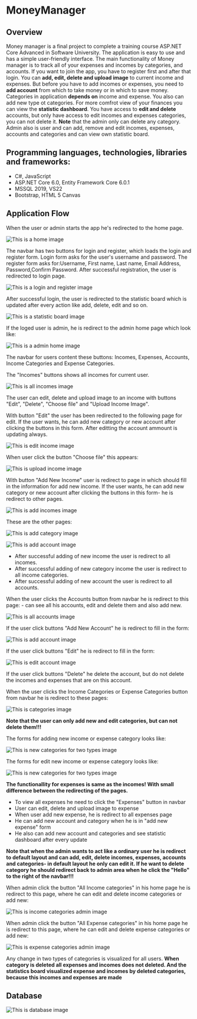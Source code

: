 # MoneyManager
## Overview
Money manager is a final project to complete a training course ASP.NET Core Advanced in Software University. The application is easy to use and has a simple user-friendly interface. The main functionality of Money manager is to track all of your expenses and incomes by categories, and accounts. If you want to join the app, you have to register first and after that login. You can **add, edit, delete and upload image** to current income and expenses. But before you have to add incomes or expenses, you need to **add account** from which to take money or in which to save money. Categories in application **depends on** income and expense. You also can add new type ot categories. For more comfrot view of your finances you can view the **statistic dashboard**. You have access to **edit and delete** accounts, but only have access to edit incomes and expenses categories, you can not delete it. **Note** that the admin only can delete any category. Admin also is user and can add, remove and edit incomes, expenses, accounts and categories and can view own statistic board.
## Programming languages, technologies, libraries and frameworks:
- C#, JavaScript
- ASP.NET Core 6.0, Entity Framework Core 6.0.1
- MSSQL 2019, VS22
- Bootstrap, HTML 5 Canvas
## Application Flow
When the user or admin starts the app he's redirected to the home page.

![This is a home image](https://github.com/SpasinaSpasova/MoneyManager/blob/main/Screenshots/home.png)

The navbar has two buttons for login and register, which loads the login and register form. 
Login form asks for the user's username and password. 
The register form asks for:Username, First name, Last name, Email Address, Password,Confirm Password.
After successful registration, the user is redirected to login page.

![This is a login and register image](https://github.com/SpasinaSpasova/MoneyManager/blob/main/Screenshots/login_register.png)

After successful login, the user is redirected to the statistic board which is updated after every action like add, delete, edit and so on.

![This is a statistic board image](https://github.com/SpasinaSpasova/MoneyManager/blob/main/Screenshots/user_dashboard.png)

If the loged user is admin, he is redirect to the admin home page which look like:

![This is a admin home image](https://github.com/SpasinaSpasova/MoneyManager/blob/main/Screenshots/admin_home.png)

The navbar for users content these buttons: Incomes, Expenses, Accounts, Income Categories and Expense Categories.

The "Incomes" buttons shows all incomes for current user.

![This is all incomes image](https://github.com/SpasinaSpasova/MoneyManager/blob/main/Screenshots/AllIncomes.png)

The user can edit, delete and upload image to an income with buttons "Edit", "Delete", "Choose file" and "Upload Income Image".

With button "Edit" the user has been redirected to the following page for edit. If the user wants, he can add new category or new account after clicking the buttons in this form. After editting the account ammount is updating always.

![This is edit income image](https://github.com/SpasinaSpasova/MoneyManager/blob/main/Screenshots/EditIncome.png)

When user click the button "Choose file" this appears:

![This is upload income image](https://github.com/SpasinaSpasova/MoneyManager/blob/main/Screenshots/UploadImage.png)

With button "Add New Income" user is redirect to page in which should fill in the information for add new income. If the user wants, he can add new category or new account after clicking the buttons in this form- he is redirect to other pages.

![This is add incomes image](https://github.com/SpasinaSpasova/MoneyManager/blob/main/Screenshots/AddIncome.png)

These are the other pages:

![This is add category image](https://github.com/SpasinaSpasova/MoneyManager/blob/main/Screenshots/AddCategoryIncome.png)

![This is add account image](https://github.com/SpasinaSpasova/MoneyManager/blob/main/Screenshots/AddAccount.png)

- After successful adding of new income the user is redirect to all incomes.
- After successful adding of new category income the user is redirect to all income categories.
- After successful adding of new account the user is redirect to all accounts.

When the user clicks the Accounts button from navbar he is redirect to this page: - can see all his accounts, edit and delete them and also add new.

![This is all accounts image](https://github.com/SpasinaSpasova/MoneyManager/blob/main/Screenshots/AllAccounts.png)

If the user click buttons "Add New Account" he is redirect to fill in the form:

![This is add account image](https://github.com/SpasinaSpasova/MoneyManager/blob/main/Screenshots/AddAccount.png)

If the user click buttons "Edit" he is redirect to fill in the form:

![This is edit account image](https://github.com/SpasinaSpasova/MoneyManager/blob/main/Screenshots/EditAccount.png)

If the user click buttons "Delete" he delete the account, but do not delete the incomes and expenses that are on this account.

When the user clicks the Income Categories or Expense Categories button from navbar he is redirect to these pages:

![This is categories image](https://github.com/SpasinaSpasova/MoneyManager/blob/main/Screenshots/Categories.png)

**Note that the user can only add new and edit categories, but can not delete them!!!**

The forms for adding new income or expense category looks like: 

![This is new categories for two types image](https://github.com/SpasinaSpasova/MoneyManager/blob/main/Screenshots/NewCategory.png)

The forms for edit new income or expense category looks like: 

![This is new categories for two types image](https://github.com/SpasinaSpasova/MoneyManager/blob/main/Screenshots/EditCategory.png)

**The functionallity for expenses is same as the incomes! With small difference between  the redirecting of the pages.**
 - To view all expenses he need to click the "Expenses" button in navbar
 - User can edit, delete and upload image to expense
 - When user add new expense, he is redirect to all expenses page
 - He can add new account and category when he is in "add new expense" form
 - He also can add new account and categories and see statistic dashboard after every update

**Note that when the admin wants to act like a ordinary user he is redirect to default layout and can add, edit, delete incomes, expenses, accounts and categories- in default layout he only can edit it. If he want to delete category he should redirect back to admin area when he click the "Hello" to the right of the navbar!!!**

When admin click the button "All Income categories" in his home page he is redirect to this page, where he can edit and delete income categories or add new:

![This is income categories admin image](https://github.com/SpasinaSpasova/MoneyManager/blob/main/Screenshots/ICAdmin.png)

When admin click the button "All Expense categories" in his home page he is redirect to this page, where he can edit and delete expense categories or add new:

![This is expense categories admin image](https://github.com/SpasinaSpasova/MoneyManager/blob/main/Screenshots/ECAdmin.png)

Any change in two types of categories is visualized for all users. **When category is deleted all expenses and incomes does not deleted. And the statistics board visualized expense and incomes by deleted categories, because this incomes and expenses are made**

## Database
![This is database image](https://github.com/SpasinaSpasova/MoneyManager/blob/main/Screenshots/Database.png)
